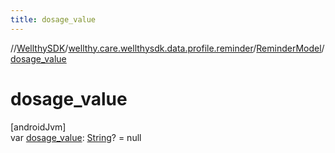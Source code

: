 ```yaml
---
title: dosage_value
---
```

//[WellthySDK](../../../index.html)/[wellthy.care.wellthysdk.data.profile.reminder](../index.html)/[ReminderModel](index.html)/[dosage_value](dosage_value.html)



# dosage_value



[androidJvm]\
var [dosage_value](dosage_value.html): [String](https://kotlinlang.org/api/latest/jvm/stdlib/kotlin/-string/index.html)? = null




